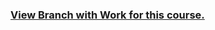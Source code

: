 ### <a href="https://github.com/demetrios-koziris/OnlineCourseWork/tree/RMOTRAdvancedPython">View Branch with Work for this course.</a>